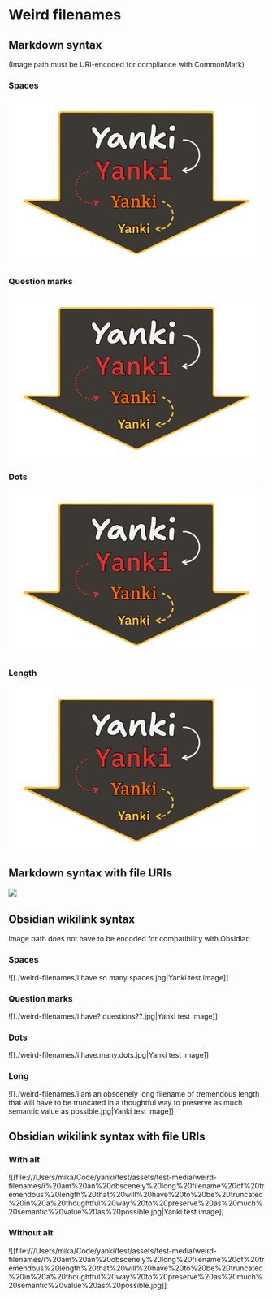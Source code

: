 # Weird filenames

## Markdown syntax

(Image path must be URI-encoded for compliance with CommonMark)

### Spaces

![Yanki test image](./weird-filenames/i%20have%20so%20many%20spaces.jpg)

### Question marks

![Yanki test image](./weird-filenames/i%20have%3F%20questions%3F%3F.jpg)

### Dots

![Yanki test image](./weird-filenames/i.have.many.dots.jpg)

### Length

![Yanki test image](./weird-filenames/i%20am%20an%20obscenely%20long%20filename%20of%20tremendous%20length%20that%20will%20have%20to%20be%20truncated%20in%20a%20thoughtful%20way%20to%20preserve%20as%20much%20semantic%20value%20as%20possible.jpg)

## Markdown syntax with file URIs

![](file:///Users/mika/Code/yanki/test/assets/test-media/weird-filenames/i%20am%20an%20obscenely%20long%20filename%20of%20tremendous%20length%20that%20will%20have%20to%20be%20truncated%20in%20a%20thoughtful%20way%20to%20preserve%20as%20much%20semantic%20value%20as%20possible.jpg)

## Obsidian wikilink syntax

Image path does not have to be encoded for compatibility with Obsidian

### Spaces

!\[\[./weird-filenames/i have so many spaces.jpg|Yanki test image]]

### Question marks

!\[\[./weird-filenames/i have? questions??.jpg|Yanki test image]]

### Dots

!\[\[./weird-filenames/i.have.many.dots.jpg|Yanki test image]]

### Long

!\[\[./weird-filenames/i am an obscenely long filename of tremendous length that will have to be truncated in a thoughtful way to preserve as much semantic value as possible.jpg|Yanki test image]]

## Obsidian wikilink syntax with file URIs

### With alt

!\[\[file:///Users/mika/Code/yanki/test/assets/test-media/weird-filenames/i%20am%20an%20obscenely%20long%20filename%20of%20tremendous%20length%20that%20will%20have%20to%20be%20truncated%20in%20a%20thoughtful%20way%20to%20preserve%20as%20much%20semantic%20value%20as%20possible.jpg|Yanki test image]]

### Without alt

!\[\[file:///Users/mika/Code/yanki/test/assets/test-media/weird-filenames/i%20am%20an%20obscenely%20long%20filename%20of%20tremendous%20length%20that%20will%20have%20to%20be%20truncated%20in%20a%20thoughtful%20way%20to%20preserve%20as%20much%20semantic%20value%20as%20possible.jpg]]
